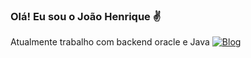 ### Olá! Eu sou o João Henrique ✌️
Atualmente trabalho com backend oracle e Java
[![Blog](https://img.shields.io/badge/Oracle-F80000?style=for-the-badge&logo=Oracle&logoColor=white)](https://www.oracle.com/br/)

